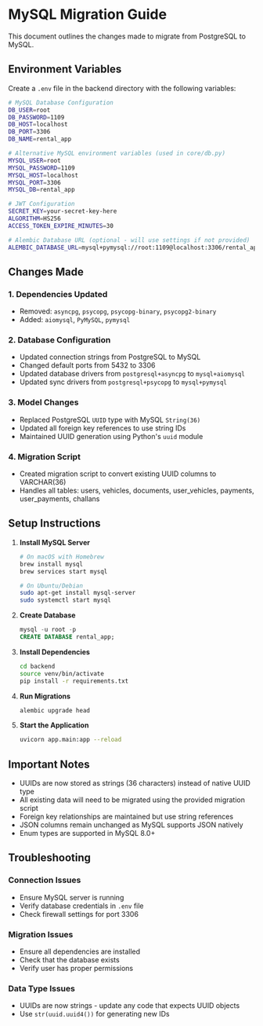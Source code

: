 # MySQL Migration Guide

This document outlines the changes made to migrate from PostgreSQL to MySQL.

## Environment Variables

Create a `.env` file in the backend directory with the following variables:

```bash
# MySQL Database Configuration
DB_USER=root
DB_PASSWORD=1109
DB_HOST=localhost
DB_PORT=3306
DB_NAME=rental_app

# Alternative MySQL environment variables (used in core/db.py)
MYSQL_USER=root
MYSQL_PASSWORD=1109
MYSQL_HOST=localhost
MYSQL_PORT=3306
MYSQL_DB=rental_app

# JWT Configuration
SECRET_KEY=your-secret-key-here
ALGORITHM=HS256
ACCESS_TOKEN_EXPIRE_MINUTES=30

# Alembic Database URL (optional - will use settings if not provided)
ALEMBIC_DATABASE_URL=mysql+pymysql://root:1109@localhost:3306/rental_app
```

## Changes Made

### 1. Dependencies Updated
- Removed: `asyncpg`, `psycopg`, `psycopg-binary`, `psycopg2-binary`
- Added: `aiomysql`, `PyMySQL`, `pymysql`

### 2. Database Configuration
- Updated connection strings from PostgreSQL to MySQL
- Changed default ports from 5432 to 3306
- Updated database drivers from `postgresql+asyncpg` to `mysql+aiomysql`
- Updated sync drivers from `postgresql+psycopg` to `mysql+pymysql`

### 3. Model Changes
- Replaced PostgreSQL `UUID` type with MySQL `String(36)`
- Updated all foreign key references to use string IDs
- Maintained UUID generation using Python's `uuid` module

### 4. Migration Script
- Created migration script to convert existing UUID columns to VARCHAR(36)
- Handles all tables: users, vehicles, documents, user_vehicles, payments, user_payments, challans

## Setup Instructions

1. **Install MySQL Server**
   ```bash
   # On macOS with Homebrew
   brew install mysql
   brew services start mysql
   
   # On Ubuntu/Debian
   sudo apt-get install mysql-server
   sudo systemctl start mysql
   ```

2. **Create Database**
   ```sql
   mysql -u root -p
   CREATE DATABASE rental_app;
   ```

3. **Install Dependencies**
   ```bash
   cd backend
   source venv/bin/activate
   pip install -r requirements.txt
   ```

4. **Run Migrations**
   ```bash
   alembic upgrade head
   ```

5. **Start the Application**
   ```bash
   uvicorn app.main:app --reload
   ```

## Important Notes

- UUIDs are now stored as strings (36 characters) instead of native UUID type
- All existing data will need to be migrated using the provided migration script
- Foreign key relationships are maintained but use string references
- JSON columns remain unchanged as MySQL supports JSON natively
- Enum types are supported in MySQL 8.0+

## Troubleshooting

### Connection Issues
- Ensure MySQL server is running
- Verify database credentials in `.env` file
- Check firewall settings for port 3306

### Migration Issues
- Ensure all dependencies are installed
- Check that the database exists
- Verify user has proper permissions

### Data Type Issues
- UUIDs are now strings - update any code that expects UUID objects
- Use `str(uuid.uuid4())` for generating new IDs
